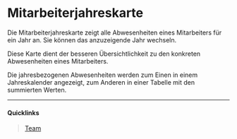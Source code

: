 # Mitarbeiterjahreskarte

Die Mitarbeiterjahreskarte zeigt alle Abwesenheiten eines Mitarbeiters für ein Jahr an. Sie können
das anzuzeigende Jahr wechseln.

Diese Karte dient der besseren Übersichtlichkeit zu den konkreten Abwesenheiten eines Mitarbeiters.

Die jahresbezogenen Abwesenheiten werden zum Einen in einem Jahreskalender angezeigt, zum Anderen
in einer Tabelle mit den summierten Werten.

----
#### Quicklinks
> <i class="fa fa-users fa-fw"></i> [Team][1]

[1]: https://www.mitarbeiterbereich.de/team